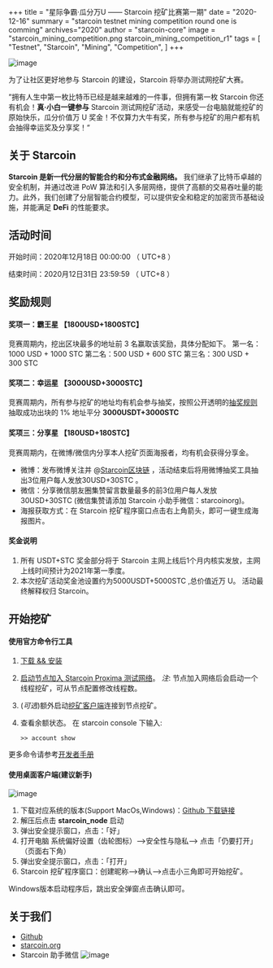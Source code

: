 +++
title = "星际争霸·瓜分万U  ——  Starcoin 挖矿比赛第一期"
date = "2020-12-16"
summary = "starcoin testnet mining competition round one is comming"
archives="2020"
author = "starcoin-core"
image = "starcoin_mining_competition.png starcoin_mining_competition_r1"
tags = [
    "Testnet",
    "Starcoin",
	"Mining",
	"Competition",
]
+++

![image](http://news.starcoin.org/images/starcoin_mining_competition.png)

为了让社区更好地参与 Starcoin 的建设，Starcoin 将举办测试网挖矿大赛。

”拥有人生中第一枚比特币已经是越来越难的一件事，但拥有第一枚 Starcoin 你还有机会！**真·小白一键参与** Starcoin 测试网挖矿活动，来感受一台电脑就能挖矿的原始快乐，瓜分价值万 U 奖金！不仅算力大牛有奖，所有参与挖矿的用户都有机会抽得幸运奖及分享奖！“


## 关于 Starcoin
**Starcoin 是新一代分层的智能合约和分布式金融网络。** 我们继承了比特币卓越的安全机制，并通过改进 PoW 算法和引入多层网络，提供了高额的交易吞吐量的能力。此外，我们创建了分层智能合约模型，可以提供安全和稳定的加密货币基础设施，并能满足 **DeFi** 的性能要求。

## 活动时间
开始时间：2020年12月18日 00:00:00 （ UTC+8 ）

结束时间：2020月12日31日 23:59:59 （ UTC+8 ）

## 奖励规则
#### 奖项一：霸王星 【1800USD+1800STC】
竞赛周期内，挖出区块最多的地址前 3 名赢取该奖励，具体分配如下。
第一名：1000 USD + 1000 STC
第二名：500 USD + 600 STC
第三名：300 USD + 300 STC

#### 奖项二：幸运星 【3000USD+3000STC】
竞赛周期内，所有参与挖矿的地址均有机会参与抽奖，按照公开透明的[抽奖规则](https://github.com/starcoinorg/stcmint-fight) 抽取成功出块的 1% 地址平分 **3000USDT+3000STC**

#### 奖项三：分享星 【180USD+180STC】
竞赛周期内，在微博/微信内分享本人挖矿页面海报者，均有机会获得分享金。
+ 微博：发布微博关注并 @[Starcoin区块链](https://weibo.com/u/7480684466) ，活动结束后将用微博抽奖工具抽出3位用户每人发放30USD+30STC 。
+ 微信：分享微信朋友圈集赞留言数量最多的前3位用户每人发放30USD+30STC (微信集赞请添加 Starcoin 小助手微信：starcoinorg)。
+ 海报获取方式：在 Starcoin 挖矿程序窗口点击右上角箭头，即可一键生成海报图片。


#### 奖金说明

1. 所有 USDT+STC 奖金部分将于 Starcoin 主网上线后1个月内核实发放，主网上线时间预计为2021年第一季度。
2. 本次挖矿活动奖金池设置约为5000USDT+5000STC ,总价值近万 U。 活动最终解释权归 Starcoin。

## 开始挖矿

#### 使用官方命令行工具
1. [下载 && 安装](http://developer.starcoin.org/zh/install)
2. [启动节点加入 Starcoin Proxima 测试网络](http://developer.starcoin.org/zh/runnetwork/#%e5%8a%a0%e5%85%a5-proxima-%e7%bd%91%e7%bb%9c)。
	*注*: 节点加入网络后会启动一个线程挖矿，可从节点配置修改线程数。
3. (*可选*)额外启动[挖矿客户端](http://developer.starcoin.org/zh/mint/)连接到节点挖矿。

4. 查看余额状态。
   在 starcoin console 下输入:
   ```
   >> account show
   ```
   
更多命令请参考[开发者手册](http://developer.starcoin.org)

#### 使用桌面客户端(建议新手)

![image](http://news.starcoin.org/images/macos-security.png)

1. 下载对应系统的版本(Support MacOs,Windows)：[Github 下载链接](https://github.com/starcoinorg/starcoin_node_gui/releases/tag/v0.1)
2. 解压后点击 **starcoin_node** 启动
3. 弹出安全提示窗口，点击：「好」
4. 打开电脑 系统偏好设置（齿轮图标）-->安全性与隐私--> 点击「仍要打开」（页面右下角）
5. 弹出安全提示窗口，点击：「打开」
6. Starcoin 挖矿程序窗口：创建昵称-->确认-->点击小三角即可开始挖矿。

Windows版本启动程序后，跳出安全弹窗点击确认即可。

## 关于我们
+ [Github](https://github.com/starcoinorg/starcoin)
+ [starcoin.org](http://starcoin.org/)
+ Starcoin 助手微信
  ![image](http://news.starcoin.org/images/westar_weixin.jpeg)
